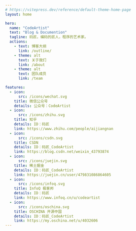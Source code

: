 ```yaml
---
# https://vitepress.dev/reference/default-theme-home-page
layout: home

hero:
  name: "CodeArtist"
  text: "Blog & Documention"
  tagline: 码匠，编码的匠人，程序的艺术家。
  actions:
    - text: 博客大纲
      link: /outline/
    - theme: alt
      text: 关于我们
      link: /about
    - theme: alt
      text: 团队成员
      link: /team

features:
  - icon:
      src: /icons/wechat.svg
    title: 微信公众号
    details: 公众号：CodeArtist
  - icon:
      src: /icons/zhihu.svg
    title: 知乎
    details: ID：码匠
    link: https://www.zhihu.com/people/aijiangnan
  - icon:
      src: /icons/csdn.svg
    title: CSDN
    details: ID：码匠_CodeArtist
    link: https://blog.csdn.net/weixin_43793874
  - icon:
      src: /icons/juejin.svg
    title: 稀土掘金
    details: ID：码匠_CodeArtist
    link: https://juejin.cn/user/479831086864605
  - icon:
      src: /icons/infoq.svg
    title: InfoQ 极客邦
    details: ID：码匠
    link: https://www.infoq.cn/u/codeartist
  - icon:
      src: /icons/oschina.svg
    title: OSCHINA 开源中国
    details: ID：码匠_CodeArtist
    link: https://my.oschina.net/u/4032606
---
```


